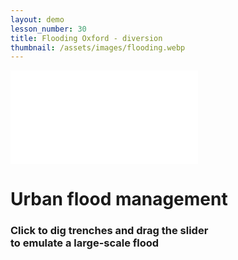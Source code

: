 ```yaml
---
layout: demo
lesson_number: 30
title: Flooding Oxford - diversion
thumbnail: /assets/images/flooding.webp
---
```


<!-- Simulation -->
<iframe id="simC" class="sim" src="/sim/?preset=floodingOxford&story&no_ui&lite&whatToDraw=T&brushValue=-10&brushRadius=10" frameborder="0" loading="lazy"></iframe>

<!-- Sliders -->
<div style="display:flex;flex-direction:column;row-gap:10dvh;">
<div>
    <h1>Urban flood management</h1>
    <h3>Click to dig trenches and drag the slider<br> to emulate a large-scale flood</h3>
    <p><vpde-reset iframe="simC"></vpde-reset></p>
</div>
<p style="text-align:center;margin-bottom:0;"><vpde-slider
    iframe="simC"
    name="r"
    label="River level"
    label-position="above"
    min-label="Normal"
    max-label="Surge"
    min="0.01"
    max="2"
    value="0.01"
    step="0.01"
></vpde-slider></p>
</div>
